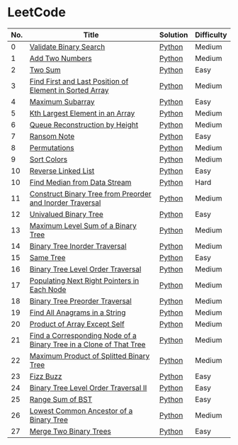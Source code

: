 LeetCode
========

|No.|Title|Solution|Difficulty|
|---|-----|--------|----------|
|0|[Validate Binary Search](https://leetcode.com/problems/validate-binary-search-tree/)|[Python](./python/ValidateBinarySearchTree.py)|Medium|
|1|[Add Two Numbers](https://leetcode.com/problems/add-two-numbers/)|[Python](./python/AddTwoNumbersAsLinkedList.py)|Medium|
|2|[Two Sum](https://leetcode.com/problems/two-sum/)|[Python](./python/TwoSum.py)|Easy|
|3|[Find First and Last Position of Element in Sorted Array](https://leetcode.com/problems/find-first-and-last-position-of-element-in-sorted-array/)|[Python](./python/FindFirstLastPositionElementSortedArray.py)|Medium|
|4|[Maximum Subarray](https://leetcode.com/problems/maximum-subarray/)|[Python](./python/MaximumSubarray.py)|Easy|
|5|[Kth Largest Element in an Array](https://leetcode.com/problems/kth-largest-element-in-an-array/)|[Python](./python/KthLargestElementArray.py)|Medium|
|6|[Queue Reconstruction by Height](https://leetcode.com/problems/queue-reconstruction-by-height/)|[Python](./python/QueueReconstructionHeight.py)|Medium|
|7|[Ransom Note](https://leetcode.com/problems/ransom-note/)|[Python](./python/RansomNote.py)|Easy|
|8|[Permutations](https://leetcode.com/problems/permutations/)|[Python](./python/Permutations.py)|Medium|
|9|[Sort Colors](https://leetcode.com/problems/sort-colors/)|[Python](./python/SortColors.py)|Medium|
|10|[Reverse Linked List](https://leetcode.com/problems/reverse-linked-list/)|[Python](./python/ReverseLinkedList.py)|Easy|
|10|[Find Median from Data Stream](https://leetcode.com/problems/find-median-from-data-stream/)|[Python](./python/FindMedianDataStream.py)|Hard|
|11|[Construct Binary Tree from Preorder and Inorder Traversal](https://leetcode.com/problems/construct-binary-tree-from-preorder-and-inorder-traversal/)|[Python](./python/ConstructBinaryTreePreorderInorderTraversal.py)|Medium|
|12|[Univalued Binary Tree](https://leetcode.com/problems/univalued-binary-tree/)|[Python](./python/UnivaluedBinaryTree.py)|Easy|
|13|[Maximum Level Sum of a Binary Tree](https://leetcode.com/problems/maximum-level-sum-of-a-binary-tree/)|[Python](./python/MaximumLevelSumBinaryTree.py)|Medium|
|14|[Binary Tree Inorder Traversal](https://leetcode.com/problems/binary-tree-inorder-traversal/)|[Python](./python/BinaryTreeInorderTraversal.py)|Medium|
|15|[Same Tree](https://leetcode.com/problems/same-tree/)|[Python](./python/SameTree.py)|Easy|
|16|[Binary Tree Level Order Traversal](https://leetcode.com/problems/binary-tree-level-order-traversal/)|[Python](./python/BinaryTreeLevelOrderTraversal.py)|Medium|
|17|[Populating Next Right Pointers in Each Node](https://leetcode.com/problems/populating-next-right-pointers-in-each-node/)|[Python](./python/PopulatingNextRightPointersEachNode.py)|Medium|
|18|[Binary Tree Preorder Traversal](https://leetcode.com/problems/binary-tree-preorder-traversal/)|[Python](./python/BinaryTreePreorderTraversal.py)|Medium|
|19|[Find All Anagrams in a String](https://leetcode.com/problems/find-all-anagrams-in-a-string/)|[Python](./python/FindAllAnagramsString.py)|Medium|
|20|[Product of Array Except Self](https://leetcode.com/problems/product-of-array-except-self/)|[Python](./python/ProductArrayExceptSelf.py)|Medium|
|21|[Find a Corresponding Node of a Binary Tree in a Clone of That Tree](https://leetcode.com/problems/find-a-corresponding-node-of-a-binary-tree-in-a-clone-of-that-tree/)|[Python](./python/FindCorrespondingNodeBinaryTreeCloneTree.py)|Medium|
|22|[Maximum Product of Splitted Binary Tree](https://leetcode.com/problems/maximum-product-of-splitted-binary-tree/submissions/)|[Python](./python/MaximumProductSplittedBinaryTree.py)|Medium|
|23|[Fizz Buzz](https://leetcode.com/problems/fizz-buzz/)|[Python](./python/FizzBuzz.py)|Easy|
|24|[Binary Tree Level Order Traversal II](https://leetcode.com/problems/binary-tree-level-order-traversal-ii/)|[Python](./python/BinaryTreeLevelOrderTraversalII.py)|Easy|
|25|[Range Sum of BST](https://leetcode.com/problems/range-sum-of-bst/)|[Python](./python/RangeSumBST.py)|Easy|
|26|[Lowest Common Ancestor of a Binary Tree](https://leetcode.com/problems/lowest-common-ancestor-of-a-binary-tree/)|[Python](./python/LowestCommonAncestorBinaryTree.py)|Medium|
|27|[ Merge Two Binary Trees](https://leetcode.com/problems/merge-two-binary-trees/)|[Python](./python/MergeTwoBinaryTrees.py)|Easy|
